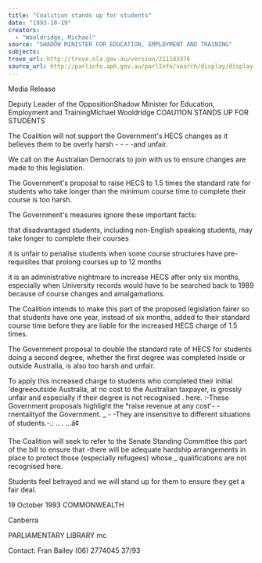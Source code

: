 ```yaml
---
title: "Coalition stands up for students"
date: "1993-10-19"
creators:
  - "Wooldridge, Michael"
source: "SHADOW MINISTER FOR EDUCATION, EMPLOYMENT AND TRAINING"
subjects:
trove_url: http://trove.nla.gov.au/version/211183376
source_url: http://parlinfo.aph.gov.au/parlInfo/search/display/display.w3p;query=Id%3A%22media/pressrel/1852043%22
---
```


 Media Release

 Deputy Leader of the OppositionShadow Minister for Education, Employment and TrainingMichael Wooldridge COAU11ON STANDS UP FOR STUDENTS

 The Coalition will not support the Government's HECS changes as it believes them to be overly harsh - - - -and unfair.

 We call on the Australian Democrats to join with us to ensure changes are made to this legislation.

 The Government's proposal to raise HECS to 1.5 times the standard rate for students who take longer than the minimum course time to complete their course is too harsh.

 The Government's measures ignore these important facts:

 that disadvantaged students, including non-English speaking students, may take longer to complete their courses

 it is unfair to penalise students when some course structures have pre-requisites that prolong courses up to 12 months

 it is an administrative nightmare to increase HECS after only six months, especially when University records would have to be searched back to 1989 because of course changes and amalgamations.

 The Coalition intends to make this part of the proposed legislation fairer so that students have one year, instead of six months, added to their standard course time before they are liable for the increased HECS charge of 1.5 times.

 The Government proposal to double the standard rate of HECS for students doing a second degree, whether the first degree was completed inside or outside Australia, is also too harsh and unfair.

 To apply this increased charge to students who completed their initial 'degreeoutside Australia, at no cost to the Australian taxpayer, is grossly unfair and especially if their degree is not recognised . here. :-These Government proposals highlight the °raise revenue at any cost'- -rnentalityof the Government. _ - -They are insensitive to different situations of students.-.: .. . ...â¢

 The Coalition will seek to refer to the Senate Standing Committee this part of the bill to ensure that -there will be adequate hardship arrangements in place to protect those (especially refugees) whose _ qualifications are not recognised here.

 Students feel betrayed and we will stand up for them to ensure they get a fair deal.

 19 October 1993 COMMONWEALTH

 Canberra

 PARLIAMENTARY LIBRARY mc 

 Contact: Fran Bailey (06) 2774045 37/93

